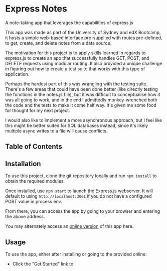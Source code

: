 # Express Notes
A note-taking app that leverages the capabilities of express.js

This app was made as part of the University of Sydney and edX Bootcamp, it hosts a simple web-based interface pre-supplied with routes pre-defined, to get, create, and delete notes from a data source.

The motivation for this project is to apply skills learned in regards to express.js to create an app that successfully handles GET, POST, and DELETE requests using modular routing. It also provided a unique challenge in figuring out how to create a test suite that works with this type of application.

Perhaps the hardest part of this was wrangling with the testing suite. There's a few areas that could have been done better (like directly testing the functions in the notes.js file), but it was difficult to conceptualise how it was all going to work, and in the end I admittedly monkey-wrenched both the code and the tests to make it come half way. It's given me some food for thought for my next project.

I would also like to implement a more asynchronous approach, but I feel like this might be better suited for SQL databases instead, since it's likely multiple async writes to a file will cause conflicts.

## Table of Contents


## Installation
To use this project, clone the git repository locally and run `npm install` to obtain the required modules.

Once installed, use `npm start` to launch the Express.js webserver. It will default to using `http://localhost:3001` if you do not have a configured PORT value in process.env.

From there, you can access the app by going to your browser and entering the above address.

You may alternately access an [online version](#) of this app here.

## Usage
To use the app, either after installing or going to the provided online:

- Click the "Get Started" link to 